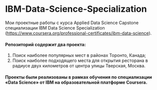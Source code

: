 # IBM-Data-Science-Specialization

Мои проектные работы с курса Applied Data Science Capstone специализации IBM Data Science Specialization (https://www.coursera.org/professional-certificates/ibm-data-science). 
 
#### Репозиторий содержит два проекта: 

1.	Поиск наиболее популярных мест в районах Торонто, Канада;
2.	Поиск наиболее подходящего места для открытия ресторана в радиусе двух километров от центра улицы Тверская, Москва.

#### Проекты были реализованы в рамках обучения по специализации «Data Science» от IBM на образовательной платформе Coursera.
